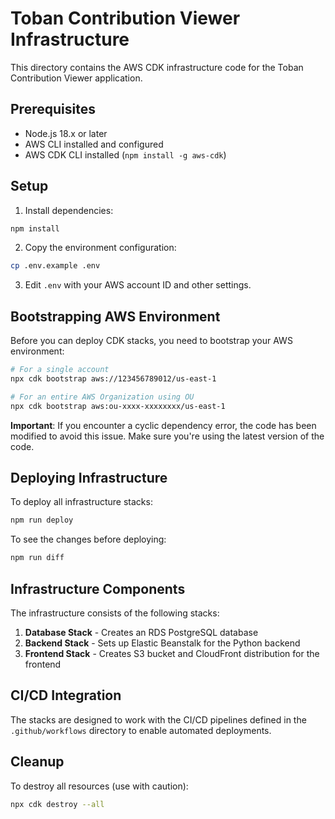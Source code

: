 # Toban Contribution Viewer Infrastructure

This directory contains the AWS CDK infrastructure code for the Toban Contribution Viewer application.

## Prerequisites

- Node.js 18.x or later
- AWS CLI installed and configured
- AWS CDK CLI installed (`npm install -g aws-cdk`)

## Setup

1. Install dependencies:

```bash
npm install
```

2. Copy the environment configuration:

```bash
cp .env.example .env
```

3. Edit `.env` with your AWS account ID and other settings.

## Bootstrapping AWS Environment

Before you can deploy CDK stacks, you need to bootstrap your AWS environment:

```bash
# For a single account
npx cdk bootstrap aws://123456789012/us-east-1

# For an entire AWS Organization using OU
npx cdk bootstrap aws:ou-xxxx-xxxxxxxx/us-east-1
```

**Important**: If you encounter a cyclic dependency error, the code has been modified to avoid this issue. Make sure you're using the latest version of the code.

## Deploying Infrastructure

To deploy all infrastructure stacks:

```bash
npm run deploy
```

To see the changes before deploying:

```bash
npm run diff
```

## Infrastructure Components

The infrastructure consists of the following stacks:

1. **Database Stack** - Creates an RDS PostgreSQL database
2. **Backend Stack** - Sets up Elastic Beanstalk for the Python backend
3. **Frontend Stack** - Creates S3 bucket and CloudFront distribution for the frontend

## CI/CD Integration

The stacks are designed to work with the CI/CD pipelines defined in the `.github/workflows` directory to enable automated deployments.

## Cleanup

To destroy all resources (use with caution):

```bash
npx cdk destroy --all
```
